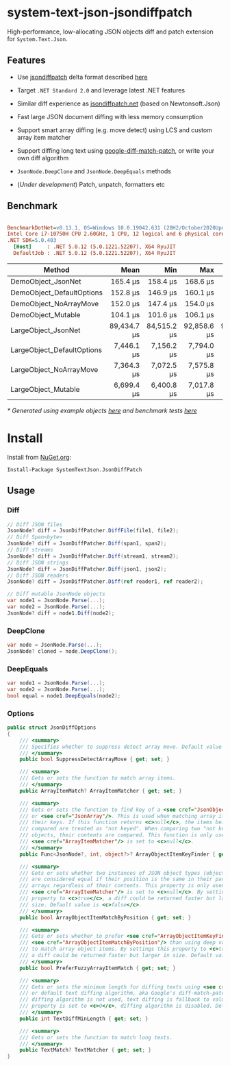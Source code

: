 # system-text-json-jsondiffpatch

High-performance, low-allocating JSON objects diff and patch extension for `System.Text.Json`.

## Features

- Use [jsondiffpatch](https://github.com/benjamine/jsondiffpatch) delta format described [here](https://github.com/benjamine/jsondiffpatch/blob/master/docs/deltas.md)
- Target `.NET Standard 2.0` and leverage latest .NET features
- Similar diff experience as [jsondiffpatch.net](https://github.com/wbish/jsondiffpatch.net) (based on Newtonsoft.Json)
- Fast large JSON document diffing with less memory consumption
- Support smart array diffing (e.g. move detect) using LCS and custom array item matcher
- Support diffing long text using [google-diff-match-patch](http://code.google.com/p/google-diff-match-patch/), or write your own diff algorithm
- `JsonNode.DeepClone` and `JsonNode.DeepEquals` methods

- (_Under development_) Patch, unpatch, formatters etc

## Benchmark

``` ini

BenchmarkDotNet=v0.13.1, OS=Windows 10.0.19042.631 (20H2/October2020Update)
Intel Core i7-10750H CPU 2.60GHz, 1 CPU, 12 logical and 6 physical cores
.NET SDK=5.0.403
  [Host]     : .NET 5.0.12 (5.0.1221.52207), X64 RyuJIT
  DefaultJob : .NET 5.0.12 (5.0.1221.52207), X64 RyuJIT


```
|                     Method |        Mean |         Min |         Max |         P95 |         P80 | Allocated |
|--------------------------- |------------:|------------:|------------:|------------:|------------:|----------:|
|         DemoObject_JsonNet |    165.4 μs |    158.4 μs |    168.6 μs |    168.0 μs |    167.4 μs |    173 KB |
|  DemoObject_DefaultOptions |    152.8 μs |    146.9 μs |    160.1 μs |    159.3 μs |    155.3 μs |     84 KB |
|     DemoObject_NoArrayMove |    152.0 μs |    147.4 μs |    154.0 μs |    153.6 μs |    153.2 μs |     84 KB |
|         DemoObject_Mutable |    104.1 μs |    101.6 μs |    106.1 μs |    106.0 μs |    105.1 μs |     70 KB |
|        LargeObject_JsonNet | 89,434.7 μs | 84,515.2 μs | 92,858.6 μs | 92,387.7 μs | 91,774.2 μs | 23,628 KB |
| LargeObject_DefaultOptions |  7,446.1 μs |  7,156.2 μs |  7,794.0 μs |  7,775.8 μs |  7,518.6 μs |  4,085 KB |
|    LargeObject_NoArrayMove |  7,364.3 μs |  7,072.5 μs |  7,575.8 μs |  7,530.3 μs |  7,472.6 μs |  4,087 KB |
|        LargeObject_Mutable |  6,699.4 μs |  6,400.8 μs |  7,017.8 μs |  6,935.1 μs |  6,804.6 μs |  3,538 KB |


_\* Generated using example objects [here](https://github.com/weichch/system-text-json-jsondiffpatch/tree/main/test/Examples) and benchmark tests [here](https://github.com/weichch/system-text-json-jsondiffpatch/tree/main/test/SystemTextJson.JsonDiffPatch.Benchmark/SimpleDiffBenchmark.cs)_

# Install

Install from [NuGet.org](https://www.nuget.org/packages/SystemTextJson.JsonDiffPatch/):

```
Install-Package SystemTextJson.JsonDiffPatch
```

## Usage
### Diff

```csharp
// Diff JSON files
JsonNode? diff = JsonDiffPatcher.DiffFile(file1, file2);
// Diff Span<byte>
JsonNode? diff = JsonDiffPatcher.Diff(span1, span2);
// Diff streams
JsonNode? diff = JsonDiffPatcher.Diff(stream1, stream2);
// Diff JSON strings
JsonNode? diff = JsonDiffPatcher.Diff(json1, json2);
// Diff JSON readers
JsonNode? diff = JsonDiffPatcher.Diff(ref reader1, ref reader2);

// Diff mutable JsonNode objects
var node1 = JsonNode.Parse(...);
var node2 = JsonNode.Parse(...);
JsonNode? diff = node1.Diff(node2);
```

### DeepClone

```csharp
var node = JsonNode.Parse(...);
JsonNode? cloned = node.DeepClone();
```

### DeepEquals

```csharp
var node1 = JsonNode.Parse(...);
var node2 = JsonNode.Parse(...);
bool equal = node1.DeepEquals(node2);
```

### Options

```csharp
public struct JsonDiffOptions
{
    /// <summary>
    /// Specifies whether to suppress detect array move. Default value is <c>false</c>.
    /// </summary>
    public bool SuppressDetectArrayMove { get; set; }

    /// <summary>
    /// Gets or sets the function to match array items.
    /// </summary>
    public ArrayItemMatch? ArrayItemMatcher { get; set; }

    /// <summary>
    /// Gets or sets the function to find key of a <see cref="JsonObject"/>
    /// or <see cref="JsonArray"/>. This is used when matching array items by
    /// their keys. If this function returns <c>null</c>, the items being
    /// compared are treated as "not keyed". When comparing two "not keyed"
    /// objects, their contents are compared. This function is only used when
    /// <see cref="ArrayItemMatcher"/> is set to <c>null</c>.
    /// </summary>
    public Func<JsonNode?, int, object?>? ArrayObjectItemKeyFinder { get; set; }

    /// <summary>
    /// Gets or sets whether two instances of JSON object types (object and array)
    /// are considered equal if their position is the same in their parent
    /// arrays regardless of their contents. This property is only used when
    /// <see cref="ArrayItemMatcher"/> is set to <c>null</c>. By settings this
    /// property to <c>true</c>, a diff could be returned faster but larger in
    /// size. Default value is <c>false</c>.
    /// </summary>
    public bool ArrayObjectItemMatchByPosition { get; set; }

    /// <summary>
    /// Gets or sets whether to prefer <see cref="ArrayObjectItemKeyFinder"/> and
    /// <see cref="ArrayObjectItemMatchByPosition"/> than using deep value comparison
    /// to match array object items. By settings this property to <c>true</c>,
    /// a diff could be returned faster but larger in size. Default value is <c>false</c>.
    /// </summary>
    public bool PreferFuzzyArrayItemMatch { get; set; }

    /// <summary>
    /// Gets or sets the minimum length for diffing texts using <see cref="TextMatcher"/>
    /// or default text diffing algorithm, aka Google's diff-match-patch algorithm. When text
    /// diffing algorithm is not used, text diffing is fallback to value replacement. If this
    /// property is set to <c>0</c>, diffing algorithm is disabled. Default value is <c>0</c>.
    /// </summary>
    public int TextDiffMinLength { get; set; }

    /// <summary>
    /// Gets or sets the function to match long texts.
    /// </summary>
    public TextMatch? TextMatcher { get; set; }
}
```
